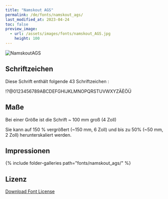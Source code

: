 ```yaml
---
title: "Namskout AGS"
permalink: /de/fonts/namskout_ags/
last_modified_at: 2023-04-24
toc: false
preview_image:
  - url: /assets/images/fonts/namskout_AGS.jpg
    height: 100
---
```

![NamskoutAGS](/assets/images/fonts/namskout_AGS.jpg)

## Schriftzeichen

Diese Schrift enthält folgende 43 Schriftzeichen :
	
!?@0123456789ABCDEFGHIJKLMNOPQRSTUVWXYZÄÈÖÜ

## Maße

Bei einer Größe ist die Schrift ~ 100 mm groß (4 Zoll)

Sie kann auf 150 % vergrößert (~150 mm, 6 Zoll) und bis zu 50% (~50 mm, 2 Zoll) herunterskaliert werden.
 
## Impressionen

{% include folder-galleries path="fonts/namskout_ags/" %}

## Lizenz

[Download Font License](https://github.com/inkstitch/inkstitch/tree/main/fonts/namskout_AGS/LICENSE)
